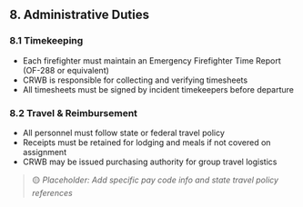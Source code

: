 ## 8. Administrative Duties

### 8.1 Timekeeping

- Each firefighter must maintain an Emergency Firefighter Time Report (OF-288 or equivalent)
- CRWB is responsible for collecting and verifying timesheets
- All timesheets must be signed by incident timekeepers before departure

### 8.2 Travel & Reimbursement

- All personnel must follow state or federal travel policy
- Receipts must be retained for lodging and meals if not covered on assignment
- CRWB may be issued purchasing authority for group travel logistics

> 🟡 *Placeholder: Add specific pay code info and state travel policy references*
